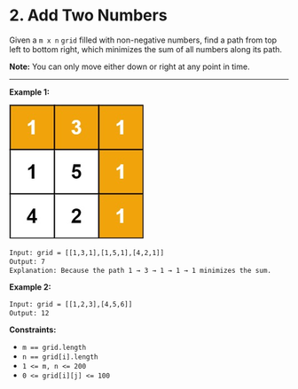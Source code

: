 # 2. Add Two Numbers

Given a `m x n` `grid` filled with non-negative numbers, find a path from top left to bottom right, which minimizes the sum of all numbers along its path.

**Note:** You can only move either down or right at any point in time.

 
---
**Example 1:**

![image](https://github.com/kevin-the-engi/leetcode-solutions/blob/master/solutions/minimum-path-sum/examples/minpath.jpeg)
```
Input: grid = [[1,3,1],[1,5,1],[4,2,1]]
Output: 7
Explanation: Because the path 1 → 3 → 1 → 1 → 1 minimizes the sum.
```

**Example 2:**

```
Input: grid = [[1,2,3],[4,5,6]]
Output: 12
```

**Constraints:**

* `m == grid.length`
* `n == grid[i].length`
* `1 <= m, n <= 200`
* `0 <= grid[i][j] <= 100`
